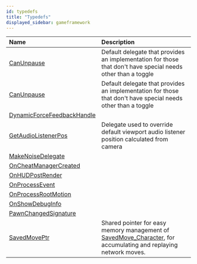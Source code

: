 ```yaml
---
id: typedefs
title: "Typedefs"
displayed_sidebar: gameframework
---
```


| Name                                                                                                                                          | Description                                                                                                                                                                                                                 |
| :-------------------------------------------------------------------------------------------------------------------------------------------- | :-------------------------------------------------------------------------------------------------------------------------------------------------------------------------------------------------------------------------- |
| [CanUnpause](https://docs.unrealengine.com/5.0/en-US/API/Runtime/Engine/GameFramework/FCanUnpause_1/index.html)                               | Default delegate that provides an implementation for those that don't have special needs other than a toggle                                                                                                                |
| [CanUnpause](https://docs.unrealengine.com/5.0/en-US/API/Runtime/Engine/GameFramework/FCanUnpause/index.html)                                 | Default delegate that provides an implementation for those that don't have special needs other than a toggle                                                                                                                |
| [DynamicForceFeedbackHandle](https://docs.unrealengine.com/5.0/en-US/API/Runtime/Engine/GameFramework/FDynamicForceFeedbackHandle/index.html) |                                                                                                                                                                                                                             |
| [GetAudioListenerPos](https://docs.unrealengine.com/5.0/en-US/API/Runtime/Engine/GameFramework/FGetAudioListenerPos/index.html)               | Delegate used to override default viewport audio listener position calculated from camera                                                                                                                                   |
| [MakeNoiseDelegate](https://docs.unrealengine.com/5.0/en-US/API/Runtime/Engine/GameFramework/FMakeNoiseDelegate/index.html)                   |                                                                                                                                                                                                                             |
| [OnCheatManagerCreated](https://docs.unrealengine.com/5.0/en-US/API/Runtime/Engine/GameFramework/FOnCheatManagerCreated/index.html)           |                                                                                                                                                                                                                             |
| [OnHUDPostRender](https://docs.unrealengine.com/5.0/en-US/API/Runtime/Engine/GameFramework/FOnHUDPostRender/index.html)                       |                                                                                                                                                                                                                             |
| [OnProcessEvent](https://docs.unrealengine.com/5.0/en-US/API/Runtime/Engine/GameFramework/FOnProcessEvent/index.html)                         |                                                                                                                                                                                                                             |
| [OnProcessRootMotion](https://docs.unrealengine.com/5.0/en-US/API/Runtime/Engine/GameFramework/FOnProcessRootMotion/index.html)               |                                                                                                                                                                                                                             |
| [OnShowDebugInfo](https://docs.unrealengine.com/5.0/en-US/API/Runtime/Engine/GameFramework/FOnShowDebugInfo/index.html)                       |                                                                                                                                                                                                                             |
| [PawnChangedSignature](https://docs.unrealengine.com/5.0/en-US/API/Runtime/Engine/GameFramework/FPawnChangedSignature/index.html)             |                                                                                                                                                                                                                             |
| [SavedMovePtr](https://docs.unrealengine.com/5.0/en-US/API/Runtime/Engine/GameFramework/FSavedMovePtr/index.html)                             | Shared pointer for easy memory management of [SavedMove_Character](https://docs.unrealengine.com/5.0/en-US/API/Runtime/Engine/GameFramework/FSavedMove_Character/index.html), for accumulating and replaying network moves. |
